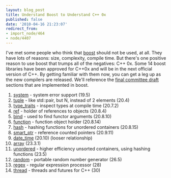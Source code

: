 ```yaml
---
layout: blog_post
title: Understand Boost to Understand C++ 0x
published: false
date: '2010-04-16 21:23:07'
redirect_from:
- import_node/464
- node/4407
---
```


I've met some people who think that [boost](http://www.boost.org) should not be used, at all. They have lots of reasons: size, complexity, compile time. But there's one positive reason to use boost that trumps all of the negatives: C++ 0x. Some 14 boost libraries have been approved for C++0x and will be in the next official version of C++. By getting familiar with them now, you can get a leg up as the new compilers are released. We'll reference the [final committee draft](http://www.open-std.org/jtc1/sc22/wg21/docs/papers/2010/n3092.pdf) sections that are implemented in boost.

1.  [system](http://www.boost.org/doc/libs/release/libs/system/index.html) - system error support (19.5)
2.  [tuple](http://www.boost.org/doc/libs/release/libs/tuple/doc/tuple_users_guide.html) - like std::pair, but N, instead of 2 elements (20.4)
3.  [type_traits](http://www.boost.org/doc/libs/release/libs/type_traits/doc/html/index.html) - inspect types at compile time (20.7.2)
4.  [ref](http://www.boost.org/doc/libs/1_42_0/doc/html/ref.html) - holder of references to objects (20.8.4)
5.  [bind](http://www.boost.org/doc/libs/release/libs/bind/bind.html) - used to find functor arguments (20.8.10)
6.  [function](http://www.boost.org/doc/libs/release/doc/html/function.html) - function object holder (20.8.14)
7.  [hash](http://www.boost.org/doc/libs/1_42_0/doc/html/hash.html) - hashing functions for unordered containers (20.8.15)
8.  [smart_ptr](http://www.boost.org/doc/libs/release/libs/smart_ptr/smart_ptr.htm) - reference counted pointers (20.9.11)
9.  [date_time](http://www.boost.org/doc/libs/1_42_0/doc/html/date_time.html) (20.10) (looser relationship)
10. [array](http://www.boost.org/doc/libs/1_42_0/doc/html/array.html) (23.3.1)
11. [unordered](http://www.boost.org/doc/libs/1_42_0/doc/html/unordered.html) - higher efficiency unsorted containers, using hashing functions (23.5)
12. [random](http://www.boost.org/doc/libs/1_42_0/libs/random/index.html) - portable random number generator (26.5)
13. [regex](http://www.boost.org/doc/libs/1_42_0/libs/regex/doc/html/index.html) - regular expression processor (28)
14. [thread](http://www.boost.org/doc/libs/1_42_0/doc/html/thread.html) - threads and futures for C++ (30)

